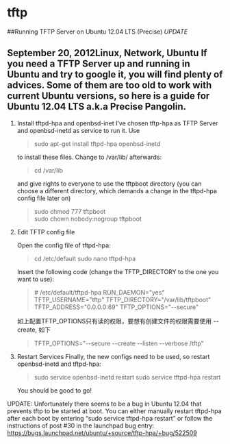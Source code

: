 tftp 
========================================

##Running TFTP Server on Ubuntu 12.04 LTS (Precise) *UPDATE*

September 20, 2012Linux, Network, Ubuntu
If you need a TFTP Server up and running in Ubuntu and try to google it, you will find plenty of advices. Some of them are too old to work with current Ubuntu versions, so here is a guide for Ubuntu 12.04 LTS a.k.a Precise Pangolin.
-------------------------------------------------------------------------------

1. Install tftpd-hpa and openbsd-inet
    I’ve chosen tftp-hpa as TFTP Server and openbsd-inetd as service to run it. Use

    >sudo apt-get install tftpd-hpa openbsd-inetd

    to install these files. Change to /var/lib/ afterwards:

    >cd /var/lib

    and give rights to everyone to use the tftpboot directory (you can choose a different directory, which demands a change in the tftpd-hpa config file later on)

    >sudo chmod 777 tftpboot  
    >sudo chown nobody:nogroup tftpboot

2. Edit TFTP config file

    Open the config file of tftpd-hpa:

    >cd /etc/default
    >sudo nano tftpd-hpa

    Insert the following code (change the TFTP_DIRECTORY to the one you want to use):

    > \# /etc/default/tftpd-hpa
    >RUN_DAEMON="yes"
    >TFTP_USERNAME="tftp"
    >TFTP_DIRECTORY="/var/lib/tftpboot"
    >TFTP_ADDRESS="0.0.0.0:69"
    >TFTP_OPTIONS="--secure"

    如上配置TFTP_OPTIONS只有读的权限，要想有创建文件的权限需要使用 --create, 如下
    >TFTP_OPTIONS="--secure --create --listen --verbose /tftp"

3. Restart Services
    Finally, the new configs need to be used, so restart openbsd-inetd and tftpd-hpa:
    
    >sudo service openbsd-inetd restart
    >sudo service tftpd-hpa restart
    
    You should be good to go!

UPDATE: Unfortunately there seems to be a bug in Ubuntu 12.04 that prevents tftp to be started at boot. You can either manually restart tftpd-hpa after each boot by entering “sudo service tftpd-hpa restart” or follow the instructions of post #30 in the launchpad bug entry:
https://bugs.launchpad.net/ubuntu/+source/tftp-hpa/+bug/522509



